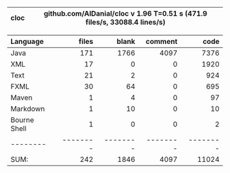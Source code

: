cloc|github.com/AlDanial/cloc v 1.96  T=0.51 s (471.9 files/s, 33088.4 lines/s)
--- | ---

Language|files|blank|comment|code
:-------|-------:|-------:|-------:|-------:
Java|171|1766|4097|7376
XML|17|0|0|1920
Text|21|2|0|924
FXML|30|64|0|695
Maven|1|4|0|97
Markdown|1|10|0|10
Bourne Shell|1|0|0|2
--------|--------|--------|--------|--------
SUM:|242|1846|4097|11024
